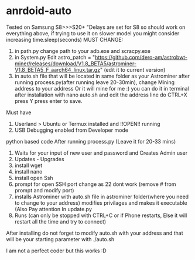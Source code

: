 # anrdoid-auto

Tested on Samsung S8>>>S20+ "Delays are set for S8 so should work on everything above, if trying to use it on slower model you might consider increasing time.sleep(seconds)
MUST CHANGE:
1) in path.py change path to your adb.exe and scracpy.exe
2) in System.py Edit astro_patch = "https://github.com/dero-am/astrobwt-miner/releases/download/V1.8_BETA5/astrominer-V1.8_BETA5_F_aarch64_linux.tar.gz" (edit it to current version)
2) in auto.sh file that will be located in same folder as your Astrominer after running process.py(after running leave 20-30min), change Mining address to your address Or it will mine for me :)
you can do it in terminal after installation with nano auto.sh  and edit the address line do CTRL+X press Y press enter to save.

Must have
1) Userland > Ubuntu or Termux installed and !!OPEN!! running
2) USB Debugging enabled from Developer mode

python based code After running process.py (Leave it for 20-33 mins)
1) Waits for your input of new user and password and Creates Admin user 
2) Updates - Upgrades
3) install wget
4) install nano
5) install open Ssh
6) prompt for open SSH port change as 22 dont work (remove # from prompt and modify port)
7) installs Astrominer with auto.sh file in astrominer folder(where you need to change to your address) modifies privilages and makes it executable   (Also Pay attention In update.py
8) Runs (can only be stopped with CTRL+C or if Phone restarts, Else it will restart all the time and try to connect)

After installing do not forget to modify auto.sh with your address and that will be your starting parameter with ./auto.sh

I am not a perfect coder but this works :D
